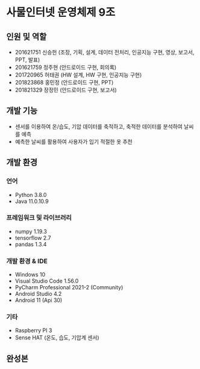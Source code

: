 # 사물인터넷 운영체제 9조

## 인원 및 역할
- 201621751 신승헌 (조장, 기획, 설계, 데이터 전처리, 인공지능 구현, 영상, 보고서, PPT, 발표)
- 201621759 정주현 (안드로이드 구현, 회의록)
- 201720965 허태권 (HW 설계, HW 구현, 인공지능 구현)
- 201823868 홍민정 (안드로이드 구현, PPT)
- 201821329 장정민 (안드로이드 구현, 보고서)

## 개발 기능
- 센서를 이용하여 온/습도, 기압 데이터를 축적하고, 축적한 데이터를 분석하여 날씨를 예측
- 예측한 날씨를 활용하여 사용자가 입기 적절한 옷 추천

## 개발 환경
### 언어
- Python 3.8.0
- Java 11.0.10.9

### 프레임워크 및 라이브러리
- numpy 1.19.3
- tensorflow 2.7
- pandas 1.3.4

### 개발 환경 & IDE
- Windows 10
- Visual Studio Code 1.56.0
- PyCharm Professional 2021-2 (Community)
- Android Studio 4.2
- Android 11 (Api 30)

### 기타
- Raspberry PI 3
- Sense HAT (온도, 습도, 기압계 센서)

## 완성본

